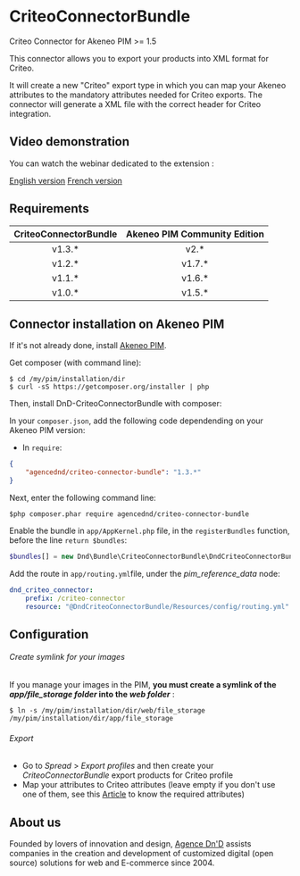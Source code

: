 CriteoConnectorBundle
=====================

Criteo Connector for Akeneo PIM >= 1.5

This connector allows you to export your products into XML format for Criteo.

It will create a new "Criteo" export type in which you can map your Akeneo attributes to the mandatory attributes needed for Criteo exports. The connector will generate a XML file with the correct header for Criteo integration.

## Video demonstration

You can watch the webinar dedicated to the extension :

[English version](https://www.youtube.com/watch?v=v9DY-QRZ33c)
[French version](https://www.youtube.com/watch?v=bw8J1vM7ebs)

## Requirements

| CriteoConnectorBundle   | Akeneo PIM Community Edition |
|:-----------------------:|:----------------------------:|
| v1.3.*                  | v2.*                         |
| v1.2.*                  | v1.7.*                       |
| v1.1.*                  | v1.6.*                       |
| v1.0.*                  | v1.5.*                       |

## Connector installation on Akeneo PIM

If it's not already done, install [Akeneo PIM](https://github.com/akeneo/pim-community-standard).

Get composer (with command line):
```console
$ cd /my/pim/installation/dir
$ curl -sS https://getcomposer.org/installer | php
```

Then, install DnD-CriteoConnectorBundle with composer:

In your ```composer.json```, add the following code dependending on your Akeneo PIM version:

* In `require`:

```json
{
    "agencednd/criteo-connector-bundle": "1.3.*"
}
```

Next, enter the following command line:
```console
$php composer.phar require agencednd/criteo-connector-bundle
```

Enable the bundle in ```app/AppKernel.php``` file, in the ```registerBundles``` function, before the line ```return $bundles```:
```php
$bundles[] = new Dnd\Bundle\CriteoConnectorBundle\DndCriteoConnectorBundle();
```
Add the route in ```app/routing.yml```file, under the _pim_reference_data_ node:
```yml
dnd_criteo_connector:
    prefix: /criteo-connector
    resource: "@DndCriteoConnectorBundle/Resources/config/routing.yml"
```

## Configuration

###### Create symlink for your images

If you manage your images in the PIM, **you must create a symlink of the _app/file_storage folder_ into the _web folder_** :
```console
$ ln -s /my/pim/installation/dir/web/file_storage /my/pim/installation/dir/app/file_storage
```

###### Export

* Go to _Spread_ > _Export profiles_ and then create your _CriteoConnectorBundle_ export products for Criteo profile
* Map your attributes to Criteo attributes (leave empty if you don't use one of them, see this [Article](http://support.datafeedwatch.com/hc/en-us/articles/200106112-Criteo) to know the required attributes)

## About us
Founded by lovers of innovation and design, [Agence Dn'D](https://www.dnd.fr) assists companies in the creation and development of customized digital (open source) solutions for web and E-commerce since 2004.
